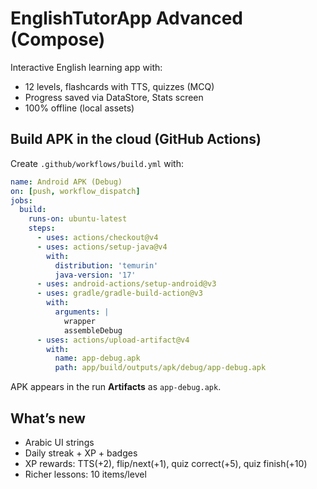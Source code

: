 # EnglishTutorApp Advanced (Compose)

Interactive English learning app with:
- 12 levels, flashcards with TTS, quizzes (MCQ)
- Progress saved via DataStore, Stats screen
- 100% offline (local assets)

## Build APK in the cloud (GitHub Actions)
Create `.github/workflows/build.yml` with:
```yaml
name: Android APK (Debug)
on: [push, workflow_dispatch]
jobs:
  build:
    runs-on: ubuntu-latest
    steps:
      - uses: actions/checkout@v4
      - uses: actions/setup-java@v4
        with:
          distribution: 'temurin'
          java-version: '17'
      - uses: android-actions/setup-android@v3
      - uses: gradle/gradle-build-action@v3
        with:
          arguments: |
            wrapper
            assembleDebug
      - uses: actions/upload-artifact@v4
        with:
          name: app-debug.apk
          path: app/build/outputs/apk/debug/app-debug.apk
```
APK appears in the run **Artifacts** as `app-debug.apk`.

## What’s new
- Arabic UI strings
- Daily streak + XP + badges
- XP rewards: TTS(+2), flip/next(+1), quiz correct(+5), quiz finish(+10)
- Richer lessons: 10 items/level
